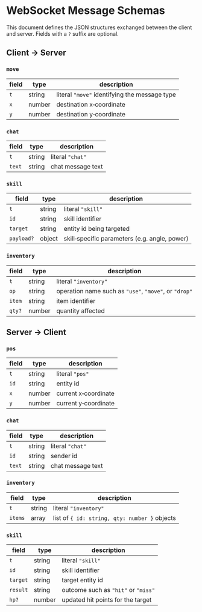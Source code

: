 # WebSocket Message Schemas

This document defines the JSON structures exchanged between the client and server.
Fields with a `?` suffix are optional.

## Client → Server

### `move`
| field | type | description |
|-------|------|-------------|
| `t`   | string | literal `"move"` identifying the message type |
| `x`   | number | destination x‑coordinate |
| `y`   | number | destination y‑coordinate |

### `chat`
| field | type | description |
|-------|------|-------------|
| `t`   | string | literal `"chat"` |
| `text`| string | chat message text |

### `skill`
| field | type | description |
|-------|------|-------------|
| `t`      | string | literal `"skill"` |
| `id`     | string | skill identifier |
| `target` | string | entity id being targeted |
| `payload?` | object | skill‑specific parameters (e.g. angle, power) |

### `inventory`
| field | type | description |
|-------|------|-------------|
| `t`   | string | literal `"inventory"` |
| `op`  | string | operation name such as `"use"`, `"move"`, or `"drop"` |
| `item`| string | item identifier |
| `qty?`| number | quantity affected |

## Server → Client

### `pos`
| field | type | description |
|-------|------|-------------|
| `t`   | string | literal `"pos"` |
| `id`  | string | entity id |
| `x`   | number | current x‑coordinate |
| `y`   | number | current y‑coordinate |

### `chat`
| field | type | description |
|-------|------|-------------|
| `t`   | string | literal `"chat"` |
| `id`  | string | sender id |
| `text`| string | chat message text |

### `inventory`
| field | type | description |
|-------|------|-------------|
| `t`    | string | literal `"inventory"` |
| `items`| array | list of `{ id: string, qty: number }` objects |

### `skill`
| field | type | description |
|-------|------|-------------|
| `t`      | string | literal `"skill"` |
| `id`     | string | skill identifier |
| `target` | string | target entity id |
| `result` | string | outcome such as `"hit"` or `"miss"` |
| `hp?`    | number | updated hit points for the target |

